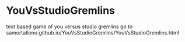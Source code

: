 # YouVsStudioGremlins
text based game of you versus studio gremlins
go to samortallono.github.io/YouVsStudioGremlins/YouVsStudioGremlins.html
